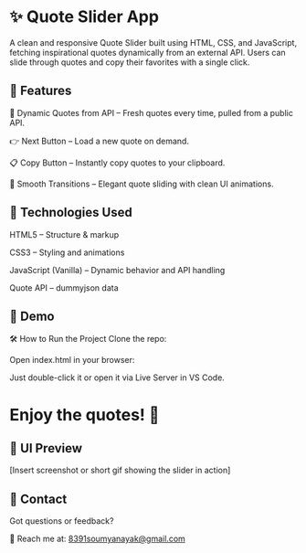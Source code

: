 <h1>✨ Quote Slider App</h1>
A clean and responsive Quote Slider built using HTML, CSS, and JavaScript, fetching inspirational quotes dynamically from an external API. Users can slide through quotes and copy their favorites with a single click.
<h2>
🚀 Features</h2>
🔄 Dynamic Quotes from API – Fresh quotes every time, pulled from a public API.<br>

👉 Next Button – Load a new quote on demand.<br>

📋 Copy Button – Instantly copy quotes to your clipboard.<br>

🎨 Smooth Transitions – Elegant quote sliding with clean UI animations.<br>

<h2>🧩 Technologies Used</h2>
HTML5 – Structure & markup<br>

CSS3 – Styling and animations<br>

JavaScript (Vanilla) – Dynamic behavior and API handling<br>

Quote API – dummyjson data 

<h2>🎥 Demo</h2>


🛠️ How to Run the Project
Clone the repo:

Open index.html in your browser:

Just double-click it or open it via Live Server in VS Code.

<h1>Enjoy the quotes! 🎉</h1>

<h2>📸 UI Preview</h2>
[Insert screenshot or short gif showing the slider in action]

<h2>💌 Contact</h2>
Got questions or feedback?

📧 Reach me at: 8391soumyanayak@gmail.com

